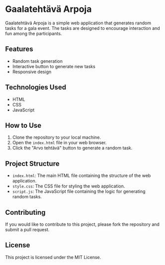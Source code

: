# Gaalatehtävä Arpoja

Gaalatehtävä Arpoja is a simple web application that generates random tasks for a gala event. The tasks are designed to encourage interaction and fun among the participants.

## Features

- Random task generation
- Interactive button to generate new tasks
- Responsive design

## Technologies Used

- HTML
- CSS
- JavaScript

## How to Use

1. Clone the repository to your local machine.
2. Open the `index.html` file in your web browser.
3. Click the "Arvo tehtävä" button to generate a random task.

## Project Structure

- `index.html`: The main HTML file containing the structure of the web application.
- `style.css`: The CSS file for styling the web application.
- `script.js`: The JavaScript file containing the logic for generating random tasks.

## Contributing

If you would like to contribute to this project, please fork the repository and submit a pull request.

## License

This project is licensed under the MIT License.